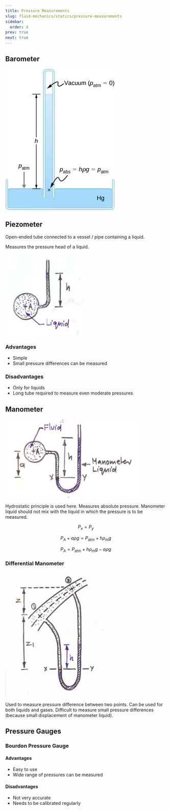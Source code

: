 ```yaml
---
title: Pressure Measurements
slug: fluid-mechanics/statics/pressure-measurements
sidebar:
  order: 4
prev: true
next: true
---
```


## Barometer

![Barometer](./images/barometer.jpg)

## Piezometer

Open-ended tube connected to a vessel / pipe containing a liquid.

Measures the pressure head of a liquid.

![Piezometer](./images/piezometer.jpg)

### Advantages

- Simple
- Small pressure differences can be measured

### Disadvantages

- Only for liquids
- Long tube required to measure even moderate pressures

## Manometer

![Manometer](./images/manometer.jpg)

Hydrostatic principle is used here. Measures absolute pressure. Manometer liquid
should not mix with the liquid in which the pressure is to be measured.

```math
P_x = P_y
```

```math
P_{A} + a\rho g = P_{\text{atm}} + h \rho_{m} g
```

```math
P_{A} = P_{\text{atm}} + h \rho_{m}g - a\rho g
```

### Differential Manometer

![Differential Manometer](./images/differential-manometer.jpg)

Used to measure pressure difference between two points. Can be used for both
liquids and gases. Difficult to measure small pressure differences (because
small displacement of manometer liquid).

## Pressure Gauges

### Bourdon Pressure Gauge

#### Advantages

- Easy to use
- Wide range of pressures can be measured

#### Disadvantages

- Not very accurate
- Needs to be calibrated regularly
